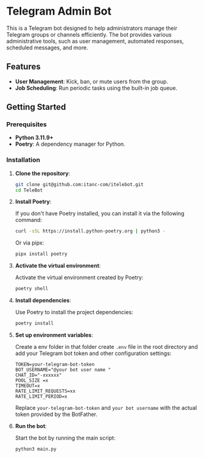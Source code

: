 # Telegram Admin Bot

This is a Telegram bot designed to help administrators manage their Telegram groups or channels efficiently. The bot provides various administrative tools, such as user management, automated responses, scheduled messages, and more.

## Features

- **User Management**: Kick, ban, or mute users from the group.
- **Job Scheduling**: Run periodic tasks using the built-in job queue.

## Getting Started

### Prerequisites

- **Python 3.11.9+**
- **Poetry**: A dependency manager for Python.

### Installation

1. **Clone the repository**:

    ```bash
    git clone git@github.com:itanc-com/itelebot.git
    cd TeleBot
    ```

2. **Install Poetry**:

    If you don't have Poetry installed, you can install it via the following command:

    ```bash
    curl -sSL https://install.python-poetry.org | python3 -
    ```

    Or via pipx:

    ```bash
    pipx install poetry
    ```

3. **Activate the virtual environment**:

    Activate the virtual environment created by Poetry:

    ```bash
    poetry shell
    ```

4. **Install dependencies**:

    Use Poetry to install the project dependencies:

    ```bash
    poetry install
    ```

5. **Set up environment variables**:

    Create a env folder in that folder create `.env` file in the root directory and add your Telegram bot token and other configuration settings:

    ```env
    TOKEN=your-telegram-bot-token
    BOT_USERNAME="@your bot user name "
    CHAT_ID="-xxxxxx"
    POOL_SIZE =x
    TIMEOUT=x
    RATE_LIMIT_REQUESTS=xx
    RATE_LIMIT_PERIOD=x
    ```

    Replace `your-telegram-bot-token` and `your bot username` with the actual token provided by the BotFather.

6. **Run the bot**:

    Start the bot by running the main script:

    ```bash
    python3 main.py
    ```
